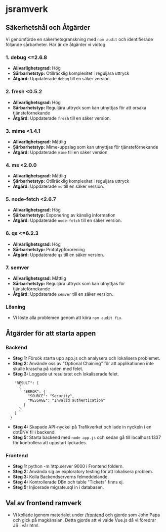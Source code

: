 # jsramverk

## Säkerhetshål och Åtgärder

Vi genomförde en säkerhetsgranskning med `npm audit` och identifierade följande sårbarheter. Här är de åtgärder vi vidtog:

### 1. debug <=2.6.8

- **Allvarlighetsgrad:** Hög
- **Sårbarhetstyp:** Otillräcklig komplexitet i reguljära uttryck
- **Åtgärd:** Uppdaterade `debug` till en säker version.

### 2. fresh <0.5.2

- **Allvarlighetsgrad:** Hög
- **Sårbarhetstyp:** Reguljära uttryck som kan utnyttjas för att orsaka tjänsteförnekande
- **Åtgärd:** Uppdaterade `fresh` till en säker version.

### 3. mime <1.4.1

- **Allvarlighetsgrad:** Måttlig
- **Sårbarhetstyp:** Mime-uppslag som kan utnyttjas för tjänsteförnekande
- **Åtgärd:** Uppdaterade `mime` till en säker version.

### 4. ms <2.0.0

- **Allvarlighetsgrad:** Måttlig
- **Sårbarhetstyp:** Otillräcklig komplexitet i reguljära uttryck
- **Åtgärd:** Uppdaterade `ms` till en säker version.

### 5. node-fetch <2.6.7

- **Allvarlighetsgrad:** Hög
- **Sårbarhetstyp:** Exponering av känslig information
- **Åtgärd:** Uppdaterade `node-fetch` till en säker version.

### 6. qs <=6.2.3

- **Allvarlighetsgrad:** Hög
- **Sårbarhetstyp:** Prototypförorening
- **Åtgärd:** Uppdaterade `qs` till en säker version.

### 7. semver

- **Allvarlighetsgrad:** Måttlig
- **Sårbarhetstyp:** Reguljära uttryck som kan utnyttjas för tjänsteförnekande
- **Åtgärd:** Uppdaterade `semver` till en säker version.

### Lösning

- Vi löste alla problemen genom att köra `npm audit fix`.

## Åtgärder för att starta appen

### Backend

- **Steg 1:** Försök starta upp app.js och analysera och lokalisera problemet.
- **Steg 2:** Använde oss av "Optional Chaining" för att applikationen inte skulle krascha på raden med felet.
- **Steg 3:** Loggade ut resultatet och lokaliserade felet.

```  "RESPONSE": {
    "RESULT": [
      {
        "ERROR": {
          "SOURCE": "Security",
          "MESSAGE": "Invalid authentication"
        }
      }
    ]
  }
```
- **Steg 4:** Skapade API-nyckel på Trafikverket och lade in nyckeln i en dotENV fil i backend.
- **Steg 5:** Starta backend med `node app.js` och sedan gå till localhost:1337 för kontrollera att uppstart lyckades.

### Frontend
- **Steg 1:** python -m http.server 9000 i Frontend foldern.
- **Steg 2:** Använda sig av exploratory testing för att lokalisera problem.
- **Steg 3:** Kolla Backendserverns felmeddelande.
- **Steg 4:** Kontrollerade DBn och table "Tickets" finns ej.
- **Steg 5:** Injicerade migrate.sql in i databasen.


## Val av frontend ramverk

- Vi kollade igenom materialet under [/frontend](https://jsramverk.se/frontend) och gjorde som John Papa och gick på magkänslan. Detta gjorde att vi valde Vue.js då vi föredrar JS i vår html.
